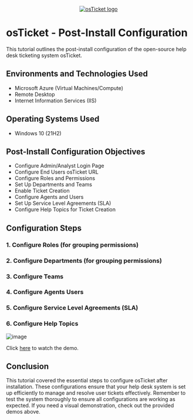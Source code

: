 <p align="center">
  <a href="https://i.imgur.com/Clzj7Xs.png" target="_blank">
    <img src="https://i.imgur.com/Clzj7Xs.png" alt="osTicket logo" />
  </a>
</p>

<h1>osTicket - Post-Install Configuration</h1>
This tutorial outlines the post-install configuration of the open-source help desk ticketing system osTicket.<br />

<h2>Environments and Technologies Used</h2>

- Microsoft Azure (Virtual Machines/Compute)
- Remote Desktop
- Internet Information Services (IIS)

<h2>Operating Systems Used</h2>

- Windows 10 (21H2)

<h2>Post-Install Configuration Objectives</h2>

- Configure Admin/Analyst Login Page
- Configure End Users osTicket URL
- Configure Roles and Permissions
- Set Up Departments and Teams
- Enable Ticket Creation
- Configure Agents and Users
- Set Up Service Level Agreements (SLA)
- Configure Help Topics for Ticket Creation

<h2>Configuration Steps</h2>

<h3> 1. Configure Roles (for grouping permissions)</h3>

<h3> 2. Configure Departments (for grouping permissions)</h3>

<h3> 3. Configure Teams</h3>

<h3> 4. Configure Agents Users</h3>

<h3> 5. Configure Service Level Agreements (SLA)</h3>

<h3> 6. Configure Help Topics</h3>

![image](https://github.com/user-attachments/assets/81e063c5-672c-4321-9f9c-2e7a89ceb0d5)

Click <a href="https://youtu.be/UelA3H6u4r8" target="_blank">here</a> to watch the demo.

<h2>Conclusion</h2>
This tutorial covered the essential steps to configure osTicket after installation. These configurations ensure that your help desk system is set up efficiently to manage and resolve user tickets effectively. Remember to test the system thoroughly to ensure all configurations are working as expected. If you need a visual demonstration, check out the provided demos above.
